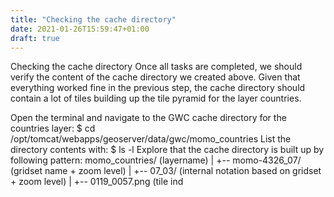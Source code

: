 ```yaml
---
title: "Checking the cache directory"
date: 2021-01-26T15:59:47+01:00
draft: true
---
```


Checking the cache directory
Once all tasks are completed, we should verify the content of the cache directory we created above. Given that everything worked fine in the previous step, the cache directory should contain a lot of tiles building up the tile pyramid for the layer countries.

Open the terminal and navigate to the GWC cache directory for the countries layer:
  $ cd /opt/tomcat/webapps/geoserver/data/gwc/momo_countries
List the directory contents with:
  $ ls -l
Explore that the cache directory is built up by following pattern:
  momo_countries/ (layername)
  |
  +-- momo-4326_07/ (gridset name + zoom level)
        |
        +-- 07_03/ (internal notation based on gridset + zoom level)
              |
              +-- 0119_0057.png (tile ind